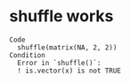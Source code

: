 # shuffle works

    Code
      shuffle(matrix(NA, 2, 2))
    Condition
      Error in `shuffle()`:
      ! is.vector(x) is not TRUE

